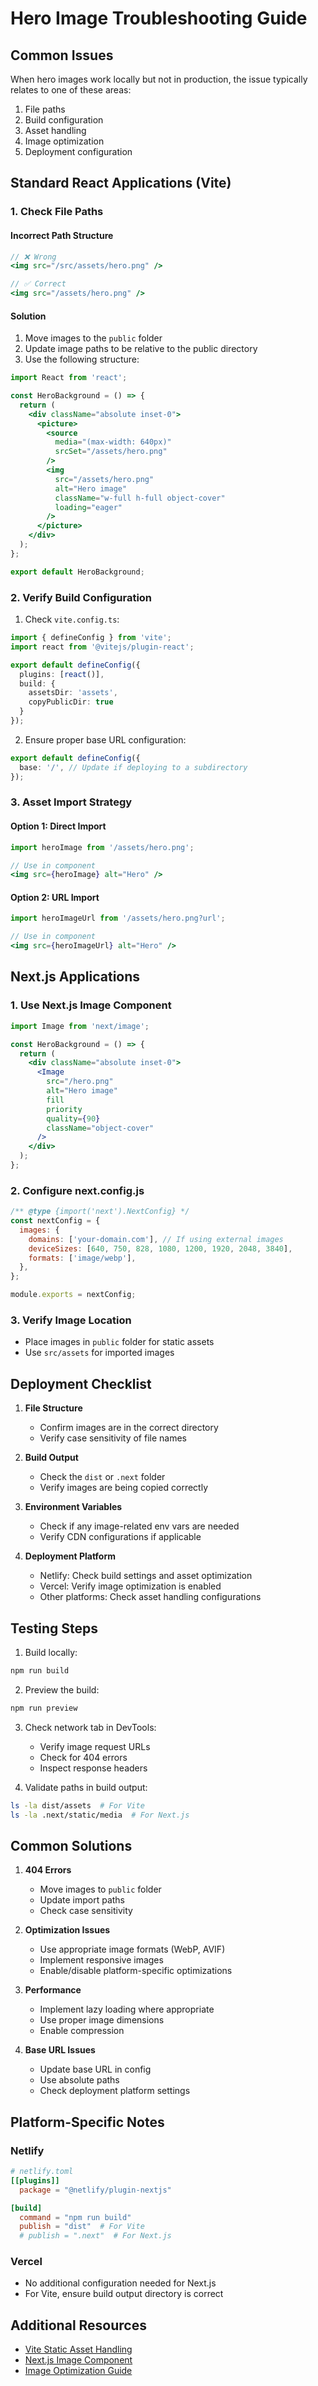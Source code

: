 # Hero Image Troubleshooting Guide

## Common Issues
When hero images work locally but not in production, the issue typically relates to one of these areas:
1. File paths
2. Build configuration
3. Asset handling
4. Image optimization
5. Deployment configuration

## Standard React Applications (Vite)

### 1. Check File Paths

#### Incorrect Path Structure
```jsx
// ❌ Wrong
<img src="/src/assets/hero.png" />

// ✅ Correct
<img src="/assets/hero.png" />
```

#### Solution
1. Move images to the `public` folder
2. Update image paths to be relative to the public directory
3. Use the following structure:

```jsx
import React from 'react';

const HeroBackground = () => {
  return (
    <div className="absolute inset-0">
      <picture>
        <source
          media="(max-width: 640px)"
          srcSet="/assets/hero.png"
        />
        <img
          src="/assets/hero.png"
          alt="Hero image"
          className="w-full h-full object-cover"
          loading="eager"
        />
      </picture>
    </div>
  );
};

export default HeroBackground;
```

### 2. Verify Build Configuration

1. Check `vite.config.ts`:
```ts
import { defineConfig } from 'vite';
import react from '@vitejs/plugin-react';

export default defineConfig({
  plugins: [react()],
  build: {
    assetsDir: 'assets',
    copyPublicDir: true
  }
});
```

2. Ensure proper base URL configuration:
```ts
export default defineConfig({
  base: '/', // Update if deploying to a subdirectory
});
```

### 3. Asset Import Strategy

#### Option 1: Direct Import
```jsx
import heroImage from '/assets/hero.png';

// Use in component
<img src={heroImage} alt="Hero" />
```

#### Option 2: URL Import
```jsx
import heroImageUrl from '/assets/hero.png?url';

// Use in component
<img src={heroImageUrl} alt="Hero" />
```

## Next.js Applications

### 1. Use Next.js Image Component

```jsx
import Image from 'next/image';

const HeroBackground = () => {
  return (
    <div className="absolute inset-0">
      <Image
        src="/hero.png"
        alt="Hero image"
        fill
        priority
        quality={90}
        className="object-cover"
      />
    </div>
  );
};
```

### 2. Configure next.config.js

```js
/** @type {import('next').NextConfig} */
const nextConfig = {
  images: {
    domains: ['your-domain.com'], // If using external images
    deviceSizes: [640, 750, 828, 1080, 1200, 1920, 2048, 3840],
    formats: ['image/webp'],
  },
};

module.exports = nextConfig;
```

### 3. Verify Image Location
- Place images in `public` folder for static assets
- Use `src/assets` for imported images

## Deployment Checklist

1. **File Structure**
   - Confirm images are in the correct directory
   - Verify case sensitivity of file names

2. **Build Output**
   - Check the `dist` or `.next` folder
   - Verify images are being copied correctly

3. **Environment Variables**
   - Check if any image-related env vars are needed
   - Verify CDN configurations if applicable

4. **Deployment Platform**
   - Netlify: Check build settings and asset optimization
   - Vercel: Verify image optimization is enabled
   - Other platforms: Check asset handling configurations

## Testing Steps

1. Build locally:
```bash
npm run build
```

2. Preview the build:
```bash
npm run preview
```

3. Check network tab in DevTools:
   - Verify image request URLs
   - Check for 404 errors
   - Inspect response headers

4. Validate paths in build output:
```bash
ls -la dist/assets  # For Vite
ls -la .next/static/media  # For Next.js
```

## Common Solutions

1. **404 Errors**
   - Move images to `public` folder
   - Update import paths
   - Check case sensitivity

2. **Optimization Issues**
   - Use appropriate image formats (WebP, AVIF)
   - Implement responsive images
   - Enable/disable platform-specific optimizations

3. **Performance**
   - Implement lazy loading where appropriate
   - Use proper image dimensions
   - Enable compression

4. **Base URL Issues**
   - Update base URL in config
   - Use absolute paths
   - Check deployment platform settings

## Platform-Specific Notes

### Netlify
```toml
# netlify.toml
[[plugins]]
  package = "@netlify/plugin-nextjs"

[build]
  command = "npm run build"
  publish = "dist"  # For Vite
  # publish = ".next"  # For Next.js
```

### Vercel
- No additional configuration needed for Next.js
- For Vite, ensure build output directory is correct

## Additional Resources

- [Vite Static Asset Handling](https://vitejs.dev/guide/assets.html)
- [Next.js Image Component](https://nextjs.org/docs/api-reference/next/image)
- [Image Optimization Guide](https://web.dev/fast/#optimize-your-images)